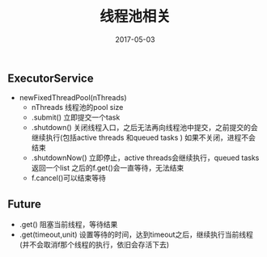 ﻿---
layout: post
title: 线程池相关
date: 2017-05-03
categories: blog
tags: [线程池,java]
description: 线程池相关学习
---


## ExecutorService

- newFixedThreadPool(nThreads)
    - nThreads 线程池的pool size
    - .submit() 立即提交一个task
    - .shutdown() 关闭线程入口，之后无法再向线程池中提交，之前提交的会继续执行(包括active threads 和queued tasks )
    如果不关闭，进程不会结束
    - .shutdownNow() 立即停止，active threads会继续执行，queued tasks 返回一个list
    之后的f.get()会一直等待，无法结束
    - f.cancel()可以结束等待


## Future


- .get() 阻塞当前线程，等待结果
- .get(timeout,unit) 设置等待的时间，达到timeout之后，继续执行当前线程(并不会取消f那个线程的执行，依旧会存活下去)
